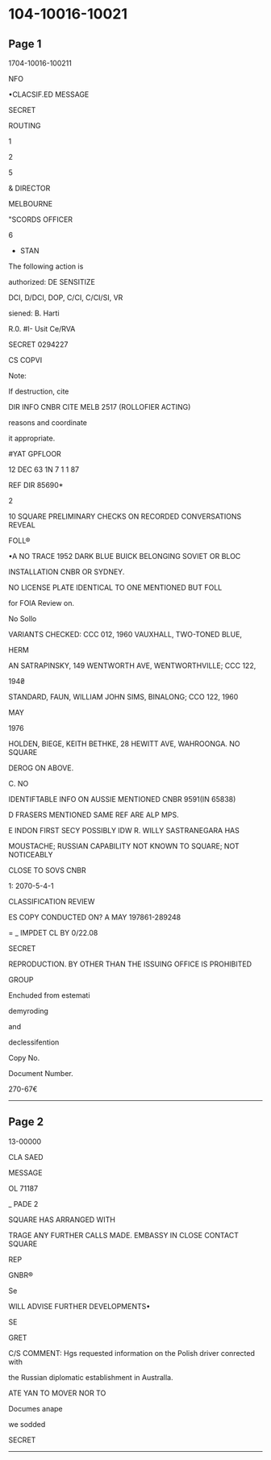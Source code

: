 # 104-10016-10021

## Page 1

1704-10016-100211

NFO

•CLACSIF.ED MESSAGE

SECRET

ROUTING

1

2

5

& DIRECTOR

MELBOURNE

"SCORDS OFFICER

6

* STAN

The following action is

authorized: DE SENSITIZE

DCI, D/DCI, DOP, C/CI, C/CI/SI, VR

siened: B. Harti

R.0. #I- Usit Ce/RVA

SECRET 0294227

CS COPVI

Note:

If destruction, cite

DIR INFO CNBR CITE MELB 2517 (ROLLOFIER ACTING)

reasons and coordinate

it appropriate.

#YAT GPFLOOR

12 DEC 63 1N 7 1 1 87

REF DIR 85690*

2

10 SQUARE PRELIMINARY CHECKS ON RECORDED CONVERSATIONS REVEAL

FOLL®

•A NO TRACE 1952 DARK BLUE BUICK BELONGING SOVIET OR BLOC

INSTALLATION CNBR OR SYDNEY.

NO LICENSE PLATE IDENTICAL TO ONE MENTIONED BUT FOLL

for FOlA Review on.

No Sollo

VARIANTS CHECKED: CCC 012, 1960 VAUXHALL, TWO-TONED BLUE,

HERM

AN SATRAPINSKY, 149 WENTWORTH AVE, WENTWORTHVILLE; CCC 122,

194₴

STANDARD, FAUN, WILLIAM JOHN SIMS, BINALONG; CCO 122, 1960

MAY

1976

HOLDEN, BIEGE, KEITH BETHKE, 28 HEWITT AVE, WAHROONGA. NO SQUARE

DEROG ON ABOVE.

C. NO

IDENTIFTABLE INFO ON AUSSIE MENTIONED CNBR 9591(IN 65838)

D FRASERS MENTIONED SAME REF ARE ALP MPS.

E INDON FIRST SECY POSSIBLY IDW R. WILLY SASTRANEGARA HAS

MOUSTACHE; RUSSIAN CAPABILITY NOT KNOWN TO SQUARE; NOT NOTICEABLY

CLOSE TO SOVS CNBR

1: 2070-5-4-1

CLASSIFICATION REVIEW

ES COPY CONDUCTED ON? A MAY 197861-289248

= _ IMPDET CL BY 0/22.08

SECRET

REPRODUCTION. BY OTHER THAN THE ISSUING OFFICE IS PROHIBITED

GROUP

Enchuded from estemati

demyroding

and

declessifention

Copy No.

Document Number.

270-67€

---

## Page 2

13-00000

CLA SAED

MESSAGE

OL 71187

_ PADE 2

SQUARE HAS ARRANGED WITH

TRAGE ANY FURTHER CALLS MADE. EMBASSY IN CLOSE CONTACT SQUARE

REP

GNBR®

Se

WILL ADVISE FURTHER DEVELOPMENTS•

SE

GRET

C/S COMMENT: Hgs requested information on the Polish driver conrected with

the Russian diplomatic establishment in Australla.

ATE YAN TO MOVER NOR TO

Documes anape

we sodded

SECRET

---

